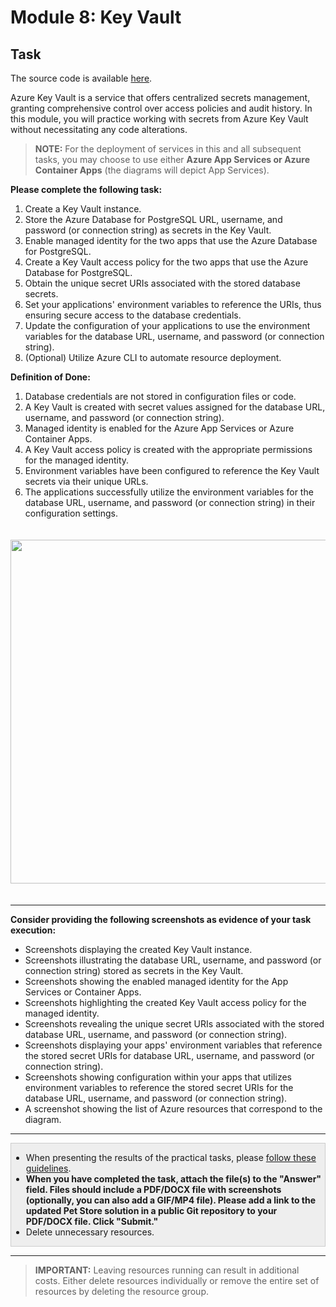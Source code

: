# Module 8: Key Vault

## Task

The source code is available [here](../../../petstore).

Azure Key Vault is a service that offers centralized secrets management, granting comprehensive control over access policies and audit history. In this module, you will practice working with secrets from Azure Key Vault without necessitating any code alterations.

> **NOTE:** For the deployment of services in this and all subsequent tasks, you may choose to use either **Azure App Services or Azure Container Apps** (the diagrams will depict App Services).

**Please complete the following task:**

1. Create a Key Vault instance.
2. Store the Azure Database for PostgreSQL URL, username, and password (or connection string) as secrets in the Key Vault.
3. Enable managed identity for the two apps that use the Azure Database for PostgreSQL.
4. Create a Key Vault access policy for the two apps that use the Azure Database for PostgreSQL.
5. Obtain the unique secret URIs associated with the stored database secrets.
6. Set your applications' environment variables to reference the URIs, thus ensuring secure access to the database credentials.
7. Update the configuration of your applications to use the environment variables for the database URL, username, and password (or connection string).
8. (Optional) Utilize Azure CLI to automate resource deployment.

**Definition of Done:**

1. Database credentials are not stored in configuration files or code.
2. A Key Vault is created with secret values assigned for the database URL, username, and password (or connection string).
3. Managed identity is enabled for the Azure App Services or Azure Container Apps.
4. A Key Vault access policy is created with the appropriate permissions for the managed identity.
5. Environment variables have been configured to reference the Key Vault secrets via their unique URLs.
6. The applications successfully utilize the environment variables for the database URL, username, and password (or connection string) in their configuration settings.

<img src="images/scheme.png" width="550" style="margin: 20px 0; display: inline-block;"/>

<hr>

**Consider providing the following screenshots as evidence of your task execution:**

- Screenshots displaying the created Key Vault instance.
- Screenshots illustrating the database URL, username, and password (or connection string) stored as secrets in the Key Vault.
- Screenshots showing the enabled managed identity for the App Services or Container Apps.
- Screenshots highlighting the created Key Vault access policy for the managed identity.
- Screenshots revealing the unique secret URIs associated with the stored database URL, username, and password (or connection string).
- Screenshots displaying your apps' environment variables that reference the stored secret URIs for database URL, username, and password (or connection string).
- Screenshots showing configuration within your apps that utilizes environment variables to reference the stored secret URIs for the database URL, username, and password (or connection string).
- A screenshot showing the list of Azure resources that correspond to the diagram.

<hr>

<div style="border: 1px solid #ccc; background-color: #eee;">
  <ul>
    <li>When presenting the results of the practical tasks, please <a href="../common/presenting-results/presenting-results.md">follow these guidelines</a>.</li>
    <li><strong>When you have completed the task, attach the file(s) to the "Answer" field. Files should include a PDF/DOCX file with screenshots (optionally, you can also add a GIF/MP4 file). Please add a link to the updated Pet Store solution in a public Git repository to your PDF/DOCX file. Click "Submit."</strong></li>
    <li>Delete unnecessary resources.</li>
  </ul>
</div>
<hr>

>**IMPORTANT:** Leaving resources running can result in additional costs. Either delete resources individually or remove the entire set of resources by deleting the resource group.
